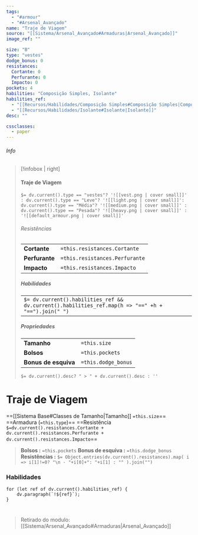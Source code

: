 ```yaml
---
tags:
  - "#armour"
  - "#Arsenal_Avançado"
name: "Traje de Viagem"
source: "[[Sistema/Arsenal_Avançado#Armaduras|Arsenal_Avançado]]"
image_ref: ""

size: "B"
type: "vestes"
dodge_bonus: 0 
resistances:
  Cortante: 0 
  Perfurante: 0 
  Impacto: 0 
pockets: 4 
habilities: "Composição Simples, Isolante"
habilities_ref: 
  - "[[Recursos/Habilidades/Composição Simples#Composição Simples|Composição Simples]]"
  - "[[Recursos/Habilidades/Isolante#Isolante|Isolante]]" 
desc: ""

cssclasses:
  - paper
---
```

###### Info
> [!infobox | right]
> ####   Traje de Viagem
> `$= dv.current().type == "vestes"? '![[vest.png | cover small]]' : dv.current().type == "Leve"? '![[light.png | cover small]]': dv.current().type == "Média"? '![[medium.png | cover small]]' : dv.current().type == "Pesada"? '![[heavy.png | cover small]]' : '![[default_armour.png | cover small]]' `
> 
> ###### Resistências
> | | |
> | ---- |  --- |
> | **Cortante** | `=this.resistances.Cortante`|
> | **Perfurante** | `=this.resistances.Perfurante` |
> | **Impacto** | `=this.resistances.Impacto` |
>
> 
> ##### Habilidades
> | |
> | ---- | 
> | `$= dv.current().habilities_ref && dv.current().habilities_ref.map(h => "==" +h + "==").join(" ")` | 
>
>
> ##### Propriedades 
> | | |
> | ---- |  --- |
> | **Tamanho** | `=this.size`|
> | **Bolsos** | `=this.pockets` |
> | **Bonus de esquiva** | `=this.dodge_bonus` |
> `$= dv.current().desc? " > " + dv.current().desc : ''`


# Traje de Viagem

==[[Sistema Base#Classes de Tamanho|Tamanho]] `=this.size`== ==Armadura (`=this.type`)== ==Resistência `$=dv.current().resistances.Cortante + dv.current().resistances.Perfurante + dv.current().resistances.Impacto`==
> **Bolsos :**   `=this.pockets` 
> **Bonus de esquiva :**  `=this.dodge_bonus`
> **Resistências :** `$= Object.entries(dv.current().resistances).map( i => i[1]!=0? "\n - "+i[0]+": "+i[1] : "" ).join("")`


### Habilidades

```dataviewjs
for (let ref of dv.current().habilities_ref) {
    dv.paragraph(`!${ref}`);
}
```

#
> Retirado do modulo: [[Sistema/Arsenal_Avançado#Armaduras|Arsenal_Avançado]]
